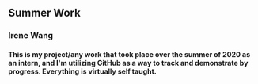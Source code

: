 ## Summer Work
### Irene Wang
#### This is my project/any work that took place over the summer of 2020 as an intern, and I'm utilizing GitHub as a way to track and demonstrate by progress. Everything is virtually self taught.
